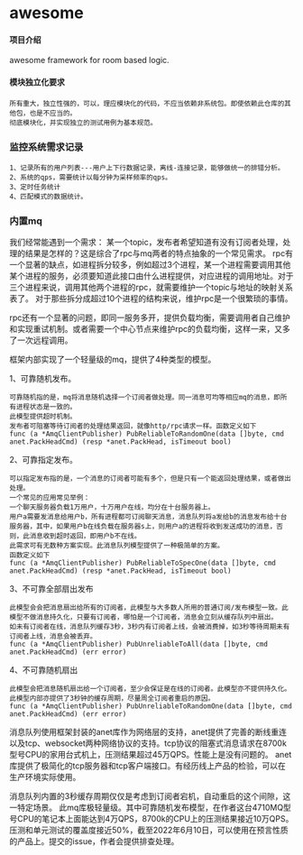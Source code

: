 # awesome

#### 项目介绍
awesome framework for room based logic.


#### 模块独立化要求
```
所有重大，独立性强的，可以，理应模块化的代码，不应当依赖非系统包。即使依赖此仓库的其他包，也是不应当的。
彻底模块化，并实现独立的测试用例为基本规范。
```


### 监控系统需求记录
```
1、记录所有的用户列表---用户上下行数据记录，离线-连接记录，能够做统一的排错分析。
2、系统的qps，需要统计以每分钟为采样频率的qps。
3、定时任务统计
4、匹配模式的数据统计。
```

### 内置mq

我们经常能遇到一个需求： 某一个topic，发布者希望知道有没有订阅者处理，处理的结果是怎样的？这是综合了rpc与mq两者的特点抽象的一个常见需求。
rpc有一个显著的缺点，如进程拆分较多，例如超过3个进程，某一个进程需要调用其他某个进程的服务，必须要知道此接口由什么进程提供，对应进程的调用地址。对于三个进程来说，调用其他两个进程的rpc，就需要维护一个topic与地址的映射关系表了。
对于那些拆分成超过10个进程的结构来说，维护rpc是一个很繁琐的事情。

rpc还有一个显著的问题，即同一服务多开，提供负载均衡，需要调用者自己维护和实现重试机制。或者需要一个中心节点来维护rpc的负载均衡，这样一来，又多了一次远程调用。

框架内部实现了一个轻量级的mq，提供了4种类型的模型。

1、可靠随机发布。
```
可靠随机指的是，mq将消息随机选择一个订阅者做处理。同一消息可均等相应mq的消息，即所有进程状态是一致的。
此模型提供超时机制。
发布者可阻塞等待订阅者的处理结果返回，就像http/rpc请求一样。函数定义如下
func (a *AmqClientPublisher) PubReliableToRandomOne(data []byte, cmd anet.PackHeadCmd) (resp *anet.PackHead, isTimeout bool)
```

2、可靠指定发布。
```
可以指定发布指的是，一个消息的订阅者可能有多个，但是只有一个能返回处理结果，或者做出处理。
一个常见的应用常见举例：
一个聊天服务器负载1万用户，十万用户在线，均分在十台服务器上。
用户a需要发消息给用户b，所有进程都可订阅聊天消息，消息队列将a发给b的消息发布给十台服务器，其中，如果用户b在线负载在服务器s上，则用户a的进程将收到发送成功的消息，否则，此消息收到超时返回，即用户b不在线。
此需求可有无数种方案实现。此消息队列模型提供了一种极简单的方案。
函数定义如下
func (a *AmqClientPublisher) PubReliableToSpecOne(data []byte, cmd anet.PackHeadCmd) (resp *anet.PackHead, isTimeout bool) 
```

3、不可靠全部扇出发布
```
此模型会会把消息扇出给所有的订阅者，此模型与大多数人所用的普通订阅/发布模型一致。此模型不做消息持久化，只要有订阅者，哪怕是一个订阅者，消息会立刻从缓存队列中扇出。
如未有订阅者在线，消息队列缓存3秒，3秒内有订阅者上线，会被消费掉，如3秒等待周期未有订阅者上线，消息会被丢弃。
func (a *AmqClientPublisher) PubUnreliableToAll(data []byte, cmd anet.PackHeadCmd) (err error) 
```

4、不可靠随机扇出
```
此模型会把消息随机扇出给一个订阅者，至少会保证是在线的订阅者。此模型亦不提供持久化。此模型内部亦提供了3秒钟的缓存周期，尽量周全订阅者重启的原因。
func (a *AmqClientPublisher) PubUnreliableToRandomOne(data []byte, cmd anet.PackHeadCmd) (err error) 
```
消息队列使用框架封装的anet库作为网络层的支持，anet提供了完善的断线重连以及tcp、websocket两种网络协议的支持。tcp协议的阻塞式消息请求在8700k型号CPU的家用台式机上，压测结果超过45万QPS。性能上是没有问题的。
anet库提供了极简化的tcp服务器和tcp客户端接口。有经历线上产品的检验，可以在生产环境实际使用。

消息队列内置的3秒缓存周期仅仅是考虑到订阅者宕机，自动重启的这个间隙，这一特定场景。
此mq库极轻量级。其中可靠随机发布模型，在作者这台4710MQ型号CPU的笔记本上面能达到4万QPS，8700k的CPU上的压测结果接近10万QPS。
压测和单元测试的覆盖度接近50%，截至2022年6月10日，可以使用在预言性质的产品上。提交的issue，作者会提供排查处理。